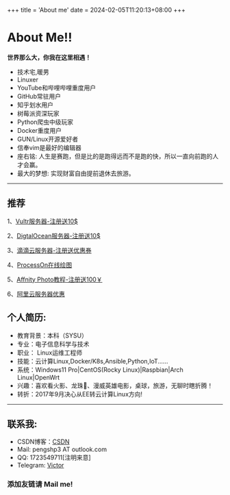 +++
title = 'About me'
date = 2024-02-05T11:20:13+08:00
+++

# About Me!!

**世界那么大，你我在这里相遇！**

- 技术宅,暖男
- Linuxer
- YouTube和哔哩哔哩重度用户
- GitHub常驻用户
- 知乎划水用户
- 树莓派资深玩家
- Python爬虫中级玩家
- Docker重度用户
- GUN/Linux开源爱好者
- 信奉vim是最好的编辑器
- 座右铭: 人生是赛跑，但是比的是跑得远而不是跑的快，所以一直向前跑的人才会赢。
- 最大的梦想: 实现财富自由提前退休去旅游。

***

## 推荐

1、[Vultr服务器-注册送10$](https://www.vultr.com/?ref=6970034)

2、[DigtalOcean服务器-注册送10$](https://m.do.co/c/655f233acdc9)

3、[滴滴云服务器-注册送优惠券](https://i.didiyun.com/2an5QPNLhtH)

4、[ProcessOn在线绘图](https://www.processon.com/i/58651c76e4b0e06926af55e0)

5、[Affnity Photo教程-注册送100￥](https://yx.qiqiuyun.net/drp/redirect/type/redirect/token/e49a8b31c7674cc1954b3ad2773c9609%3AL3JlZ2lzdGVy)

6、[阿里云服务器优惠](https://www.aliyun.com/minisite/goods?userCode=shw4lml5&share_source=copy_link)

## 个人简历:

* 教育背景：本科（SYSU）
* 专业：电子信息科学与技术
* 职业： Linux运维工程师
* 技能：云计算Linux,Docker/K8s,Ansible,Python,IoT......
* 系统：Windows11 Pro|CentOS(Rocky Linux)|Raspbian|Arch Linux|OpenWrt
* 兴趣：喜欢看火影、龙珠🐲、漫威英雄电影，桌球，旅游，无聊时瞎折腾！
* 转折：2017年9月决心从EE转云计算Linux方向!

***

## 联系我:

* CSDN博客：[CSDN](https://blog.csdn.net/qq_22512533)
* Mail: pengshp3 AT outlook.com
* QQ: 1723549711[注明来意]
* Telegram: [Victor](https://t.me/Neal_linux)

### 添加友链请 Mail me!

